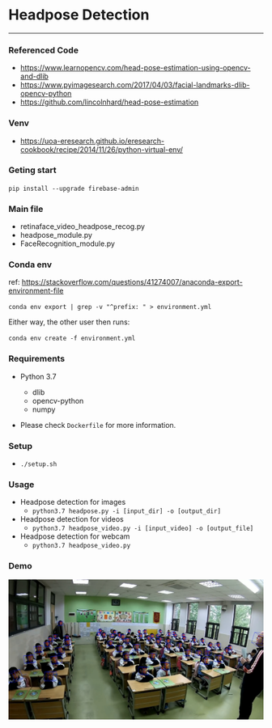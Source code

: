 # Headpose Detection
---
### Referenced Code
* https://www.learnopencv.com/head-pose-estimation-using-opencv-and-dlib
* https://www.pyimagesearch.com/2017/04/03/facial-landmarks-dlib-opencv-python
* https://github.com/lincolnhard/head-pose-estimation

### Venv
* https://uoa-eresearch.github.io/eresearch-cookbook/recipe/2014/11/26/python-virtual-env/

### Geting start

`pip install --upgrade firebase-admin`

### Main file 
* retinaface_video_headpose_recog.py
* headpose_module.py
* FaceRecognition_module.py
### Conda env
ref: https://stackoverflow.com/questions/41274007/anaconda-export-environment-file

`conda env export | grep -v "^prefix: " > environment.yml`

Either way, the other user then runs:

`conda env create -f environment.yml`

### Requirements
* Python 3.7
  * dlib
  * opencv-python
  * numpy

* Please check `Dockerfile` for more information.

### Setup
* `./setup.sh`

### Usage
* Headpose detection for images
  * `python3.7 headpose.py -i [input_dir] -o [output_dir]`
* Headpose detection for videos
  * `python3.7 headpose_video.py -i [input_video] -o [output_file]`
* Headpose detection for webcam
  * `python3.7 headpose_video.py`

### Demo
[<img src="./img/back1.png">](https://photos.app.goo.gl/tA3Qd22tM2DzQNCD9)
